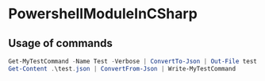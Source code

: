 # PowershellModuleInCSharp

Usage of commands
-----------------

```powershell
Get-MyTestCommand -Name Test -Verbose | ConvertTo-Json | Out-File test.json
Get-Content .\test.json | ConvertFrom-Json | Write-MyTestCommand
````

